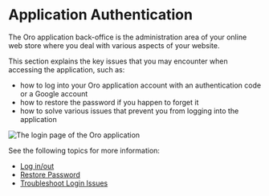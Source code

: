 <a id="user-guide-log-in"></a>

# Application Authentication

The Oro application back-office is the administration area of your online web store where you deal with various aspects of your website.

This section explains the key issues that you may encounter when accessing the application, such as:

* how to log into your Oro application account with an authentication code or a Google account
* how to restore the password if you happen to forget it
* how to solve various issues that prevent you from logging into the application

![The login page of the Oro application](user/img/getting_started/app_authentication/login_main_page.png)

See the following topics for more information:

* [Log in/out](log-in-out.md)
* [Restore Password](restore-password.md)
* [Troubleshoot Login Issues](troubleshooting.md)
